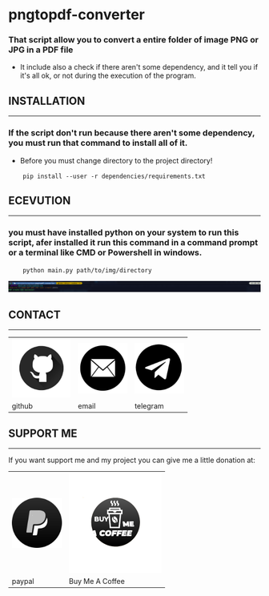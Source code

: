 # pngtopdf-converter
### That script allow you to convert a entire folder of image PNG or JPG in a PDF file
- It include also a check if there aren't some dependency, and it tell you if it's all ok, or not during the execution of the program. 

## INSTALLATION
---
### If the script don't run because there aren't some dependency, you must run that command to install all of it.

-   <p style="color: #ff000"> Before you must change directory to the project directory! </-p>
```
    pip install --user -r dependencies/requirements.txt
```

## ECEVUTION
---
### you must have installed python on your system to run this script, afer installed it run this command in a command prompt or a terminal like CMD or Powershell in windows.

```
    python main.py path/to/img/directory
```
![](assets/img/output.png)
## CONTACT
---
<center>
  <table border=0>
    <tr>
      <td>
        <a href="https://github.com/D3ENNY">
          <img src="assets/img/github.png" alt="github" height="118px">
        </a>
      </td>
      <td>
        <a href="mailto:denysraimondi06@gmail.com">
          <img src="assets/img/gmail.png" alt="email" height="100px">
        </a>
      </td>
        <td>
          <a href="https://t.me/D3ENNY04">
            <img src="assets/img/telegram.png" alt="telegram" height="100px">
          </a>
      </td>
    </tr>
    <tr>
      <td>github</td>
      <td>email</td>
      <td>telegram</td>
    </tr>
  </table>
</center>

## SUPPORT ME
---
If you want support me and my project you can give me a little donation at:
<center>
  <table border=0>
    <tr>
      <td>
        <a href="https://paypal.me/denysraimondi">
          <img src="assets/img/paypal.png" height="100px">
        </a>
      </td>
      <td>
        <a href="https://www.buymeacoffee.com/D3ENNY">
          <img src="assets/img/buyMeACoffee.png" height="200px" >
        </a>
      </td>
    </tr>
    <tr>
      <td>paypal</td>
      <td>Buy Me A Coffee</td>
    </tr>
  </table>
</center>
    
